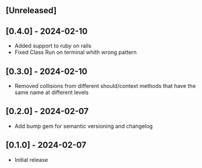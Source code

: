## [Unreleased]
## [0.4.0] - 2024-02-10
- Added support to ruby on rails
- Fixed Class Run on terminal whith wrong pattern

## [0.3.0] - 2024-02-10
- Removed collisions from different should/context methods that have the same name at different levels
## [0.2.0] - 2024-02-07

- Add bump gem for semantic versioning and changelog

## [0.1.0] - 2024-02-07

- Initial release
